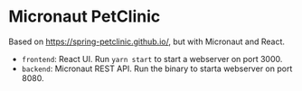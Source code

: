 # Micronaut PetClinic

Based on https://spring-petclinic.github.io/, but with Micronaut and React.

* `frontend`: React UI. Run `yarn start` to start a webserver on port 3000.
* `backend`: Micronaut REST API. Run the binary to starta webserver on port 8080.